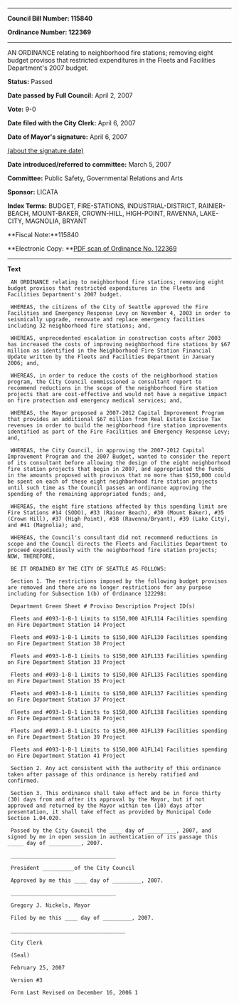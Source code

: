 

********

**Council Bill Number: 115840**
   
**Ordinance Number: 122369**
********

 AN ORDINANCE relating to neighborhood fire stations; removing eight budget provisos that restricted expenditures in the Fleets and Facilities Department's 2007 budget.

**Status:** Passed
   
**Date passed by Full Council:** April 2, 2007
   
**Vote:** 9-0
   
**Date filed with the City Clerk:** April 6, 2007
   
**Date of Mayor's signature:** April 6, 2007
   
[(about the signature date)](/~public/approvaldate.htm)
   
   
   
**Date introduced/referred to committee:** March 5, 2007
   
**Committee:** Public Safety, Governmental Relations and Arts
   
**Sponsor:** LICATA
   
   
**Index Terms:** BUDGET, FIRE-STATIONS, INDUSTRIAL-DISTRICT, RAINIER-BEACH, MOUNT-BAKER, CROWN-HILL, HIGH-POINT, RAVENNA, LAKE-CITY, MAGNOLIA, BRYANT

**Fiscal Note:**115840

**Electronic Copy: **[PDF scan of Ordinance No. 122369](/~archives/Ordinances/Ord_122369.pdf)

********

**Text**
   
```
 AN ORDINANCE relating to neighborhood fire stations; removing eight budget provisos that restricted expenditures in the Fleets and Facilities Department's 2007 budget.

 WHEREAS, the citizens of the City of Seattle approved the Fire Facilities and Emergency Response Levy on November 4, 2003 in order to seismically upgrade, renovate and replace emergency facilities including 32 neighborhood fire stations; and,

 WHEREAS, unprecedented escalation in construction costs after 2003 has increased the costs of improving neighborhood fire stations by $67 million as identified in the Neighborhood Fire Station Financial Update written by the Fleets and Facilities Department in January 2006; and,

 WHEREAS, in order to reduce the costs of the neighborhood station program, the City Council commissioned a consultant report to recommend reductions in the scope of the neighborhood fire station projects that are cost-effective and would not have a negative impact on fire protection and emergency medical services; and,

 WHEREAS, the Mayor proposed a 2007-2012 Capital Improvement Program that provides an additional $67 million from Real Estate Excise Tax revenues in order to build the neighborhood fire station improvements identified as part of the Fire Facilities and Emergency Response Levy; and,

 WHEREAS, the City Council, in approving the 2007-2012 Capital Improvement Program and the 2007 Budget, wanted to consider the report of its consultant before allowing the design of the eight neighborhood fire station projects that begin in 2007, and appropriated the funds in the amounts proposed with provisos that no more than $150,000 could be spent on each of these eight neighborhood fire station projects until such time as the Council passes an ordinance approving the spending of the remaining appropriated funds; and,

 WHEREAS, the eight fire stations affected by this spending limit are Fire Stations #14 (SODO), #33 (Rainer Beach), #30 (Mount Baker), #35 (Crown Hill), #37 (High Point), #38 (Ravenna/Bryant), #39 (Lake City), and #41 (Magnolia); and,

 WHEREAS, the Council's consultant did not recommend reductions in scope and the Council directs the Fleets and Facilities Department to proceed expeditiously with the neighborhood fire station projects; NOW, THEREFORE,

 BE IT ORDAINED BY THE CITY OF SEATTLE AS FOLLOWS:

 Section 1. The restrictions imposed by the following budget provisos are removed and there are no longer restrictions for any purpose including for Subsection 1(b) of Ordinance 122298:

 Department Green Sheet # Proviso Description Project ID(s)

 Fleets and #093-1-B-1 Limits to $150,000 A1FL114 Facilities spending on Fire Department Station 14 Project

 Fleets and #093-1-B-1 Limits to $150,000 A1FL130 Facilities spending on Fire Department Station 30 Project

 Fleets and #093-1-B-1 Limits to $150,000 A1FL133 Facilities spending on Fire Department Station 33 Project

 Fleets and #093-1-B-1 Limits to $150,000 A1FL135 Facilities spending on Fire Department Station 35 Project

 Fleets and #093-1-B-1 Limits to $150,000 A1FL137 Facilities spending on Fire Department Station 37 Project

 Fleets and #093-1-B-1 Limits to $150,000 A1FL138 Facilities spending on Fire Department Station 38 Project

 Fleets and #093-1-B-1 Limits to $150,000 A1FL139 Facilities spending on Fire Department Station 39 Project

 Fleets and #093-1-B-1 Limits to $150,000 A1FL141 Facilities spending on Fire Department Station 41 Project

 Section 2. Any act consistent with the authority of this ordinance taken after passage of this ordinance is hereby ratified and confirmed.

 Section 3. This ordinance shall take effect and be in force thirty (30) days from and after its approval by the Mayor, but if not approved and returned by the Mayor within ten (10) days after presentation, it shall take effect as provided by Municipal Code Section 1.04.020.

 Passed by the City Council the ____ day of _________, 2007, and signed by me in open session in authentication of its passage this _____ day of __________, 2007.

 _________________________________

 President __________of the City Council

 Approved by me this ____ day of _________, 2007.

 _________________________________

 Gregory J. Nickels, Mayor

 Filed by me this ____ day of _________, 2007.

 ____________________________________

 City Clerk

 (Seal)

 February 25, 2007

 Version #3

 Form Last Revised on December 16, 2006 1

```
